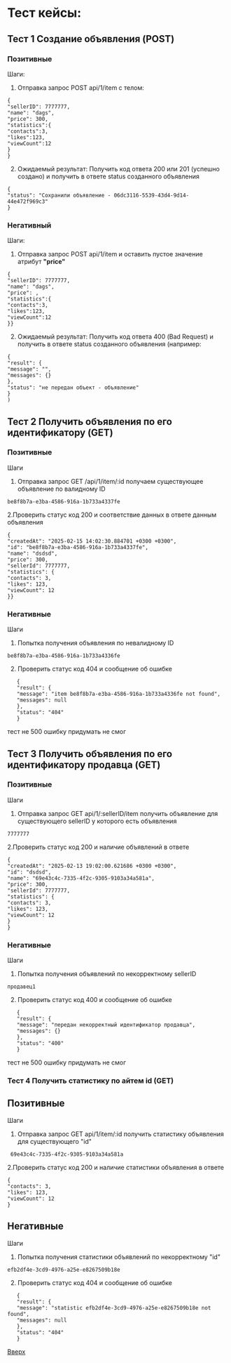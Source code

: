 <a id="anchor"></a>
# Тест кейсы:
## Тест 1 Создание объявления (POST)
### Позитивные 
Шаги: 
1. Отправка запрос POST api/1/item с телом:
```
{
"sellerID": 7777777,
"name": "dags",
"price": 300,
"statistics":{
"contacts":3,
"likes":123,
"viewCount":12
}
}
```
   2. Ожидаемый результат:
      Получить код ответа 200 или 201 (успешно создано) и получить в ответе status созданного объявления 
```
{
"status": "Сохранили объявление - 06dc3116-5539-43d4-9d14-44e472f969c3"
}
```
### Негативный
Шаги: 
1. Отправка запрос POST api/1/item и оставить пустое значение атрибут __"price"__
```
{
"sellerID": 7777777,
"name": "dags",
"price": ,
"statistics":{
"contacts":3,
"likes":123,
"viewCount":12
}}
```
   2. Ожидаемый результат: Получить код ответа 400 (Bad Request) и получить в ответе status созданного объявления (например:
```
{
"result": {
"message": "",
"messages": {}
},
"status": "не передан объект - объявление"
}
)
```
## Тест 2 Получить объявления по его идентификатору (GET)
### Позитивные
Шаги 
1. Отправка запрос GET /api/1/item/:id получаем существующее объявление по валидному ID 
```
be8f8b7a-e3ba-4586-916a-1b733a4337fe 
```
   2.Проверить статус код 200 и соответствие данных в ответе данным объявления  
```
{
"createdAt": "2025-02-15 14:02:30.884701 +0300 +0300",
"id": "be8f8b7a-e3ba-4586-916a-1b733a4337fe",
"name": "dsdsd",
"price": 300,
"sellerId": 7777777,
"statistics": {
"contacts": 3,
"likes": 123,
"viewCount": 12
}}
```
### Негативные
Шаги
1. Попытка получения объявления по невалидному ID
```  
be8f8b7a-e3ba-4586-916a-1b733a4336fe
```
2. Проверить статус код 404 и сообщение об ошибке 
```
   {
   "result": {
   "message": "item be8f8b7a-e3ba-4586-916a-1b733a4336fe not found",
   "messages": null
   },
   "status": "404"
   }
   ```
тест не 500 ошибку придумать не смог
## Тест 3 Получить объявления по его идентификатору продавца (GET)
### Позитивные
Шаги
1. Отправка запрос GET api/1/:sellerID/item получить объявление для существующего sellerID у которого есть объявления
```
7777777
```

2.Проверить статус код 200 и наличие объявлений в ответе 
```
{
"createdAt": "2025-02-13 19:02:00.621686 +0300 +0300",
"id": "dsdsd",
"name": "69e43c4c-7335-4f2c-9305-9103a34a581a",
"price": 300,
"sellerId": 7777777,
"statistics": {
"contacts": 3,
"likes": 123,
"viewCount": 12
}
}
```
### Негативные
Шаги
1. Попытка получения объявлений по некорректному sellerID
```
продавец1
```
2. Проверить статус код 400 и сообщение об ошибке
```
   {
   "result": {
   "message": "передан некорректный идентификатор продавца",
   "messages": {}
   },
   "status": "400"
   }
```
   
   тест не 500 ошибку придумать не смог

### Тест 4 Получить статистику по айтем id (GET)
## Позитивные
Шаги
1. Отправка запрос GET api/1/item/:id получить статистику объявления для существующего "id"
```
 69e43c4c-7335-4f2c-9305-9103a34a581a
```
2.Проверить статус код 200 и наличие статистики объявления в ответе
```
{
"contacts": 3,
"likes": 123,
"viewCount": 12
}
```
## Негативные
Шаги
1. Попытка получения статистики объявлений по некорректному "id" 
```
efb2df4e-3cd9-4976-a25e-e8267509b18e
```
2. Проверить статус код 404 и сообщение об ошибке
```
   {
   "result": {
   "message": "statistic efb2df4e-3cd9-4976-a25e-e8267509b18e not found",
   "messages": null
   },
   "status": "404"
   }
   ``` 
[Вверх](#anchor)
